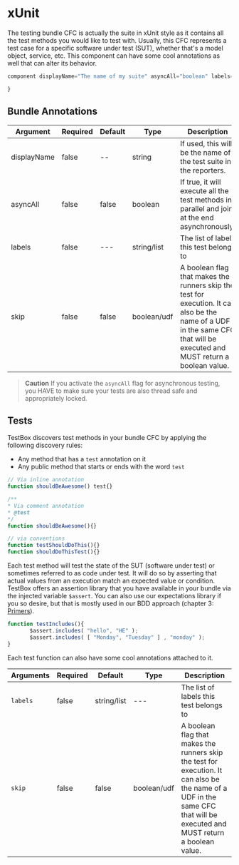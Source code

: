 # xUnit

The testing bundle CFC is actually the suite in xUnit style as it contains all the test methods you would like to test with. Usually, this CFC represents a test case for a specific software under test (SUT), whether that's a model object, service, etc. This component can have some cool annotations as well that can alter its behavior.

```javascript
component displayName="The name of my suite" asyncAll="boolean" labels="list" skip="boolean"{

}
```

## Bundle Annotations

| Argument    | Required | Default | Type        | Description                                                                                                                                                                |
| ----------- | -------- | ------- | ----------- | -------------------------------------------------------------------------------------------------------------------------------------------------------------------------- |
| displayName | false    | --      | string      | If used, this will be the name of the test suite in the reporters.                                                                                                         |
| asyncAll    | false    | false   | boolean     | If true, it will execute all the test methods in parallel and join at the end asynchronously.                                                                              |
| labels      | false    | ---     | string/list | The list of labels this test belongs to                                                                                                                                    |
| skip        | false    | false   | boolean/udf | A boolean flag that makes the runners skip the test for execution. It can also be the name of a UDF in the same CFC that will be executed and MUST return a boolean value. |

> **Caution** If you activate the `asyncAll` flag for asynchronous testing, you HAVE to make sure your tests are also thread safe and appropriately locked.

## Tests

TestBox discovers test methods in your bundle CFC by applying the following discovery rules:

* Any method that has a `test` annotation on it
* Any public method that starts or ends with the word `test`

```javascript
// Via inline annotation
function shouldBeAwesome() test{}

/**
* Via comment annotation
* @test
*/
function shouldBeAwesome(){}

// via conventions
function testShouldDoThis(){}
function shouldDoThisTest(){}
```

Each test method will test the state of the SUT (software under test) or sometimes referred to as code under test. It will do so by asserting that actual values from an execution match an expected value or condition. TestBox offers an assertion library that you have available in your bundle via the injected variable `$assert`. You can also use our expectations library if you so desire, but that is mostly used in our BDD approach (chapter 3: [Primers](https://github.com/ortus/testbox-documentation/tree/e7d81b08bf4523316ec2783559ac02104e9f5950/primers/index.md)).

```javascript
function testIncludes(){
       $assert.includes( "hello", "HE" );
       $assert.includes( [ "Monday", "Tuesday" ] , "monday" );
}
```

Each test function can also have some cool annotations attached to it.

| Arguments | Required | Default     | Type        | Description                                                                                                                                                                |
| --------- | -------- | ----------- | ----------- | -------------------------------------------------------------------------------------------------------------------------------------------------------------------------- |
| `labels`  | false    | string/list | ---         | The list of labels this test belongs to                                                                                                                                    |
| `skip`    | false    | false       | boolean/udf | A boolean flag that makes the runners skip the test for execution. It can also be the name of a UDF in the same CFC that will be executed and MUST return a boolean value. |
